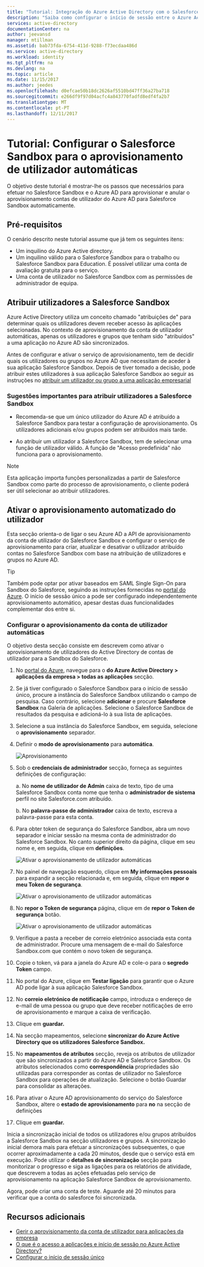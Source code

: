 ```yaml
---
title: "Tutorial: Integração do Azure Active Directory com o Salesforce Sandbox | Microsoft Docs"
description: "Saiba como configurar o início de sessão entre o Azure Active Directory e a Salesforce Sandbox."
services: active-directory
documentationCenter: na
author: jeevansd
manager: mtillman
ms.assetid: bab73fda-6754-411d-9288-f73ecdaa486d
ms.service: active-directory
ms.workload: identity
ms.tgt_pltfrm: na
ms.devlang: na
ms.topic: article
ms.date: 11/15/2017
ms.author: jeedes
ms.openlocfilehash: d0efcae50b18dc2626af5510bd47ff36a27ba718
ms.sourcegitcommit: e266df9f97d04acfc4a843770fadfd8edf4fa2b7
ms.translationtype: MT
ms.contentlocale: pt-PT
ms.lasthandoff: 12/11/2017
---
```

# <a name="tutorial-configuring-salesforce-sandbox-for-automatic-user-provisioning"></a>Tutorial: Configurar o Salesforce Sandbox para o aprovisionamento de utilizador automáticas

O objetivo deste tutorial é mostrar-lhe os passos que necessários para efetuar no Salesforce Sandbox e o Azure AD para aprovisionar e anular o aprovisionamento contas de utilizador do Azure AD para Salesforce Sandbox automaticamente.

## <a name="prerequisites"></a>Pré-requisitos

O cenário descrito neste tutorial assume que já tem os seguintes itens:

*   Um inquilino do Azure Active directory.
*   Um inquilino válido para o Salesforce Sandbox para o trabalho ou Salesforce Sandbox para Education. É possível utilizar uma conta de avaliação gratuita para o serviço.
*   Uma conta de utilizador no Salesforce Sandbox com as permissões de administrador de equipa.

## <a name="assigning-users-to-salesforce-sandbox"></a>Atribuir utilizadores a Salesforce Sandbox

Azure Active Directory utiliza um conceito chamado "atribuições de" para determinar quais os utilizadores devem receber acesso às aplicações selecionadas. No contexto de aprovisionamento da conta de utilizador automáticas, apenas os utilizadores e grupos que tenham sido "atribuídos" a uma aplicação no Azure AD são sincronizados.

Antes de configurar e ativar o serviço de aprovisionamento, tem de decidir quais os utilizadores ou grupos no Azure AD que necessitam de aceder à sua aplicação Salesforce Sandbox. Depois de tiver tomado a decisão, pode atribuir estes utilizadores à sua aplicação Salesforce Sandbox ao seguir as instruções no [atribuir um utilizador ou grupo a uma aplicação empresarial](https://docs.microsoft.com/azure/active-directory/active-directory-coreapps-assign-user-azure-portal)

### <a name="important-tips-for-assigning-users-to-salesforce-sandbox"></a>Sugestões importantes para atribuir utilizadores a Salesforce Sandbox

* Recomenda-se que um único utilizador do Azure AD é atribuído a Salesforce Sandbox para testar a configuração de aprovisionamento. Os utilizadores adicionais e/ou grupos podem ser atribuídos mais tarde.

* Ao atribuir um utilizador a Salesforce Sandbox, tem de selecionar uma função de utilizador válido. A função de "Acesso predefinida" não funciona para o aprovisionamento.

> [!NOTE]
> Esta aplicação importa funções personalizadas a partir de Salesforce Sandbox como parte do processo de aprovisionamento, o cliente poderá ser útil selecionar ao atribuir utilizadores.

## <a name="enable-automated-user-provisioning"></a>Ativar o aprovisionamento automatizado do utilizador

Esta secção orienta-o de ligar o seu Azure AD a API de aprovisionamento da conta de utilizador do Salesforce Sandbox e configurar o serviço de aprovisionamento para criar, atualizar e desativar o utilizador atribuído contas no Salesforce Sandbox com base na atribuição de utilizadores e grupos no Azure AD.

>[!Tip]
>Também pode optar por ativar baseados em SAML Single Sign-On para Sandbox do Salesforce, seguindo as instruções fornecidas no [portal do Azure](https://portal.azure.com). O início de sessão único a pode ser configurado independentemente aprovisionamento automático, apesar destas duas funcionalidades complementar dos entre si.

### <a name="configure-automatic-user-account-provisioning"></a>Configurar o aprovisionamento da conta de utilizador automáticas

O objetivo desta secção consiste em descrevem como ativar o aprovisionamento de utilizadores do Active Directory de contas de utilizador para a Sandbox do Salesforce.

1. No [portal do Azure](https://portal.azure.com), navegue para o **do Azure Active Directory > aplicações da empresa > todas as aplicações** secção.

2. Se já tiver configurado o Salesforce Sandbox para o início de sessão único, procure a instância do Salesforce Sandbox utilizando o campo de pesquisa. Caso contrário, selecione **adicionar** e procure **Salesforce Sandbox** na Galeria de aplicações. Selecione o Salesforce Sandbox de resultados da pesquisa e adicioná-lo à sua lista de aplicações.

3. Selecione a sua instância do Salesforce Sandbox, em seguida, selecione o **aprovisionamento** separador.

4. Definir o **modo de aprovisionamento** para **automática**.

    ![Aprovisionamento](./media/active-directory-saas-salesforce-sandbox-provisioning-tutorial/provisioning.png)

5. Sob o **credenciais de administrador** secção, forneça as seguintes definições de configuração:
   
    a. No **nome de utilizador de Admin** caixa de texto, tipo de uma Salesforce Sandbox conta nome que tenha o **administrador de sistema** perfil no site Salesforce.com atribuído.
   
    b. No **palavra-passe de administrador** caixa de texto, escreva a palavra-passe para esta conta.

6. Para obter token de segurança do Salesforce Sandbox, abra um novo separador e iniciar sessão na mesma conta de administrador do Salesforce Sandbox. No canto superior direito da página, clique em seu nome e, em seguida, clique em **definições**.

     ![Ativar o aprovisionamento de utilizador automáticas](./media/active-directory-saas-salesforce-sandbox-provisioning-tutorial/sf-my-settings.png "ativar o aprovisionamento de utilizador automáticas")

7. No painel de navegação esquerdo, clique em **My informações pessoais** para expandir a secção relacionada e, em seguida, clique em **repor o meu Token de segurança**.
  
    ![Ativar o aprovisionamento de utilizador automáticas](./media/active-directory-saas-salesforce-sandbox-provisioning-tutorial/sf-personal-reset.png "ativar o aprovisionamento de utilizador automáticas")

8. No **repor o Token de segurança** página, clique em de **repor o Token de segurança** botão.

    ![Ativar o aprovisionamento de utilizador automáticas](./media/active-directory-saas-salesforce-sandbox-provisioning-tutorial/sf-reset-token.png "ativar o aprovisionamento de utilizador automáticas")

9. Verifique a pasta a receber de correio eletrónico associada esta conta de administrador. Procure uma mensagem de e-mail do Salesforce Sandbox.com que contém o novo token de segurança.

10. Copie o token, vá para a janela do Azure AD e cole-o para o **segredo Token** campo.

11. No portal do Azure, clique em **Testar ligação** para garantir que o Azure AD pode ligar à sua aplicação Salesforce Sandbox.

12. No **correio eletrónico de notificação** campo, introduza o endereço de e-mail de uma pessoa ou grupo que deve receber notificações de erro de aprovisionamento e marque a caixa de verificação.

13. Clique em **guardar.**  
    
14.  Na secção mapeamentos, selecione **sincronizar do Azure Active Directory que os utilizadores Salesforce Sandbox.**

15. No **mapeamentos de atributos** secção, reveja os atributos de utilizador que são sincronizados a partir do Azure AD e Salesforce Sandbox. Os atributos selecionados como **correspondência** propriedades são utilizadas para corresponder as contas de utilizador no Salesforce Sandbox para operações de atualização. Selecione o botão Guardar para consolidar as alterações.

16. Para ativar o Azure AD aprovisionamento do serviço do Salesforce Sandbox, altere o **estado de aprovisionamento** para **no** na secção de definições

17. Clique em **guardar.**

Inicia a sincronização inicial de todos os utilizadores e/ou grupos atribuídos a Salesforce Sandbox na secção utilizadores e grupos. A sincronização inicial demora mais para efetuar a sincronizações subsequentes, o que ocorrer aproximadamente a cada 20 minutos, desde que o serviço está em execução. Pode utilizar o **detalhes de sincronização** secção para monitorizar o progresso e siga as ligações para os relatórios de atividade, que descrevem a todas as ações efetuadas pelo serviço de aprovisionamento na aplicação Salesforce Sandbox de aprovisionamento.

Agora, pode criar uma conta de teste. Aguarde até 20 minutos para verificar que a conta do salesforce foi sincronizada.

## <a name="additional-resources"></a>Recursos adicionais

* [Gerir o aprovisionamento da conta de utilizador para aplicações da empresa](active-directory-saas-tutorial-list.md)
* [O que é o acesso a aplicações e início de sessão no Azure Active Directory?](active-directory-appssoaccess-whatis.md)
* [Configurar o início de sessão único](https://docs.microsoft.com/azure/active-directory/active-directory-saas-salesforce-sandbox-tutorial)
